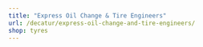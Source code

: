 ```yaml
---
title: "Express Oil Change & Tire Engineers"
url: /decatur/express-oil-change-and-tire-engineers/
shop: tyres
---
```

